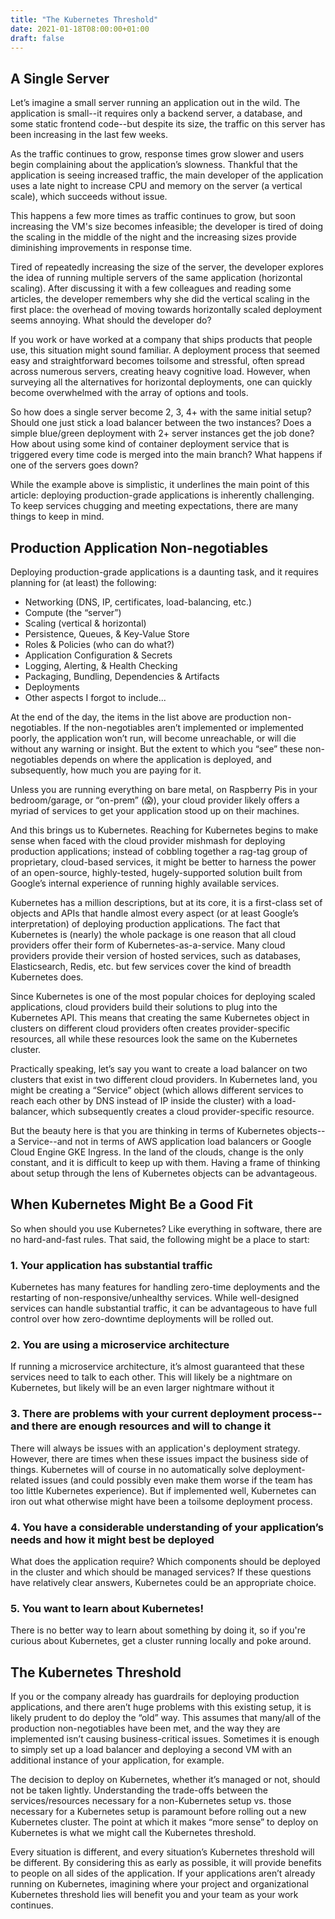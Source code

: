```yaml
---
title: "The Kubernetes Threshold"
date: 2021-01-18T08:00:00+01:00
draft: false
---
```


## A Single Server

Let’s imagine a small server running an application out in the wild. The application is small--it requires only a backend server, a database, and some static frontend code--but despite its size, the traffic on this server has been increasing in the last few weeks.

As the traffic continues to grow, response times grow slower and users begin complaining about the application’s slowness. Thankful that the application is seeing increased traffic, the main developer of the application uses a late night to increase CPU and memory on the server (a vertical scale), which succeeds without issue.

This happens a few more times as traffic continues to grow, but soon increasing the VM's size becomes infeasible; the developer is tired of doing the scaling in the middle of the night and the increasing sizes provide diminishing improvements in response time. 

Tired of repeatedly increasing the size of the server, the developer explores the idea of running multiple servers of the same application (horizontal scaling). After discussing it with a few colleagues and reading some articles, the developer remembers why she did the vertical scaling in the first place: the overhead of moving towards horizontally scaled deployment seems annoying. What should the developer do?

If you work or have worked at a company that ships products that people use, this situation might sound familiar. A deployment process that seemed easy and straightforward becomes toilsome and stressful, often spread across numerous servers, creating heavy cognitive load. However, when surveying all the alternatives for horizontal deployments, one can quickly become overwhelmed with the array of options and tools.

So how does a single server become 2, 3, 4+ with the same initial setup? Should one just stick a load balancer between the two instances? Does a simple blue/green deployment with 2+ server instances get the job done? How about using some kind of container deployment service that is triggered every time code is merged into the main branch? What happens if one of the servers goes down?

While the example above is simplistic, it underlines the main point of this article: deploying production-grade applications is inherently challenging. To keep services chugging and meeting expectations, there are many things to keep in mind.

## Production Application Non-negotiables

Deploying production-grade applications is a daunting task, and it requires planning for (at least) the following:

* Networking (DNS, IP, certificates, load-balancing, etc.)
* Compute (the “server”)
* Scaling (vertical & horizontal)
* Persistence, Queues, & Key-Value Store
* Roles & Policies (who can do what?)
* Application Configuration & Secrets
* Logging, Alerting, & Health Checking
* Packaging, Bundling, Dependencies & Artifacts
* Deployments
* Other aspects I forgot to include...

At the end of the day, the items in the list above are production non-negotiables. If the non-negotiables aren’t implemented or implemented poorly, the application won’t run, will become unreachable, or will die without any warning or insight. But the extent to which you “see” these non-negotiables depends on where the application is deployed, and subsequently, how much you are paying for it. 

Unless you are running everything on bare metal, on Raspberry Pis in your bedroom/garage, or “on-prem” (😱), your cloud provider likely offers a myriad of services to get your application stood up on their machines.

And this brings us to Kubernetes. Reaching for Kubernetes begins to make sense when faced with the cloud provider mishmash for deploying production applications; instead of cobbling together a rag-tag group of proprietary, cloud-based services, it might be better to harness the power of an open-source, highly-tested, hugely-supported solution built from Google’s internal experience of running highly available services.

Kubernetes has a million descriptions, but at its core, it is a first-class set of objects and APIs that handle almost every aspect (or at least Google’s interpretation) of deploying production applications. The fact that Kubernetes is (nearly) the whole package is one reason that all cloud providers offer their form of Kubernetes-as-a-service. Many cloud providers provide their version of hosted services, such as databases, Elasticsearch, Redis, etc. but few services cover the kind of breadth Kubernetes does.

Since Kubernetes is one of the most popular choices for deploying scaled applications, cloud providers build their solutions to plug into the Kubernetes API. This means that creating the same Kubernetes object in clusters on different cloud providers often creates provider-specific resources, all while these resources look the same on the Kubernetes cluster. 

Practically speaking, let’s say you want to create a load balancer on two clusters that exist in two different cloud providers. In Kubernetes land, you might be creating a “Service” object (which allows different services to reach each other by DNS instead of IP inside the cluster) with a load-balancer, which subsequently creates a cloud provider-specific resource. 

But the beauty here is that you are thinking in terms of Kubernetes objects--a Service--and not in terms of AWS application load balancers or Google Cloud Engine GKE Ingress. In the land of the clouds, change is the only constant, and it is difficult to keep up with them. Having a frame of thinking about setup through the lens of Kubernetes objects can be advantageous.

## When Kubernetes Might Be a Good Fit

So when should you use Kubernetes? Like everything in software, there are no hard-and-fast rules. That said, the following might be a place to start:

### 1. Your application has substantial traffic

Kubernetes has many features for handling zero-time deployments and the restarting of non-responsive/unhealthy services. While well-designed services can handle substantial traffic, it can be advantageous to have full control over how zero-downtime deployments will be rolled out.

### 2. You are using a microservice architecture

If running a microservice architecture, it’s almost guaranteed that these services need to talk to each other. This will likely be a nightmare on Kubernetes, but likely will be an even larger nightmare without it

### 3. There are problems with your current deployment process--and there are enough resources and will to change it

There will always be issues with an application's deployment strategy. However, there are times when these issues impact the business side of things. Kubernetes will of course in no automatically solve deployment-related issues (and could possibly even make them worse if the team has too little Kubernetes experience). But if implemented well, Kubernetes can iron out what otherwise might have been a toilsome deployment process.

### 4. You have a considerable understanding of your application’s needs and how it might best be deployed 

What does the application require? Which components should be deployed in the cluster and which should be managed services? If these questions have relatively clear answers, Kubernetes could be an appropriate choice.

### 5. You want to learn about Kubernetes!

There is no better way to learn about something by doing it, so if you're curious about Kubernetes, get a cluster running locally and poke around.

## The Kubernetes Threshold

If you or the company already has guardrails for deploying production applications, and there aren’t huge problems with this existing setup, it is likely prudent to do deploy the “old” way. This assumes that many/all of the production non-negotiables have been met, and the way they are implemented isn’t causing business-critical issues. Sometimes it is enough to simply set up a load balancer and deploying a second VM with an additional instance of your application, for example.

The decision to deploy on Kubernetes, whether it’s managed or not, should not be taken lightly. Understanding the trade-offs between the services/resources necessary for a non-Kubernetes setup vs. those necessary for a Kubernetes setup is paramount before rolling out a new Kubernetes cluster. The point at which it makes “more sense” to deploy on Kubernetes is what we might call the Kubernetes threshold.

Every situation is different, and every situation’s Kubernetes threshold will be different. By considering this as early as possible, it will provide benefits to people on all sides of the application. If your applications aren’t already running on Kubernetes, imagining where your project and organizational Kubernetes threshold lies will benefit you and your team as your work continues.
